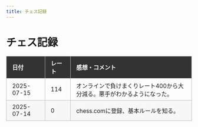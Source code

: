 ```yaml
---
title: チェス記録
---
```


<style>
table {
  width: 100%;
  border-collapse: collapse;
  font-size: 1.1em;
}
th, td {
  border: 1px solid #bbb;
  padding: 0.5em 1em;
  text-align: left;
}
th {
  background: #333;
  color: #fff;
}
tr:nth-child(even) {
  background: #f7f7f7;
}
</style>

# チェス記録

| 日付       | レート | 感想・コメント            |
|------------|--------|--------------------------|
| 2025-07-15 | 114   | オンラインで負けまくりレート400から大分減る。悪手がわかるようになった。 |
| 2025-07-14 | 0   | chess.comに登録、基本ルールを知る。 |
